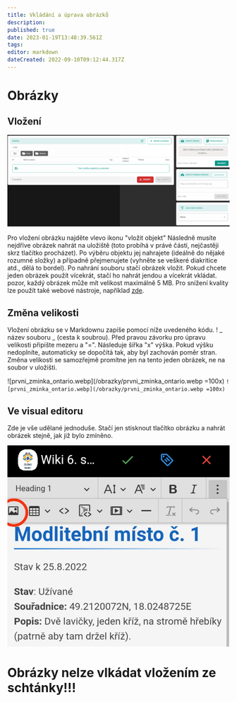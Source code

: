 ```yaml
---
title: Vkládání a úprava obrázků
description: 
published: true
date: 2023-01-19T13:48:39.561Z
tags: 
editor: markdown
dateCreated: 2022-09-10T09:12:44.317Z
---
```


# Obrázky

## Vložení

![navod.png](/obrazky/navod.png)

Pro vložení obrázku najděte vlevo ikonu "vložit objekt" Následně musíte nejdříve obrázek nahrát na uložiště (toto probíhá v právé části, nejčastěji skrz tlačítko procházet). Po výběru objektu jej nahrajete (ideálně do nějaké rozumné složky) a případně přejmenujete (vyhněte se veškeré diakritice atd., dělá to bordel).
Po nahrání souboru stačí obrázek vložit. 
Pokud chcete jeden obrázek použít vícekrát, stačí ho nahrát jendou a vícekrát vkládat.
pozor, každý obrázek může mít velikost maximálně 5 MB. Pro snížení kvality lze použít také webové nástroje, například <a href=https://www.img2go.com/compress-image>zde</a>.




## Změna velikosti

Vložení obrázku se v Markdownu zapíše pomocí níže uvedeného kódu.
! _ název souboru _ (cesta k soubrou). 
Před pravou závorku pro úpravu velikosti připište mezeru a "=". Následuje šířka "x" výška. Pokud výšku nedoplníte, automaticky se dopočítá tak, aby byl zachován poměr stran. Změna velikosti se samozřejmě promítne jen na tento jeden obrázek, ne na soubor v uložišti.

![prvni_zminka_ontario.webp](/obrazky/prvni_zminka_ontario.webp =100x)
`![prvni_zminka_ontario.webp](/obrazky/prvni_zminka_ontario.webp =100x)`

## Ve visual editoru
Zde je vše udělané jednoduše. Stačí jen stisknout tlačítko obrázku a nahrát obrázek stejně, jak již bylo zmíněno.

![img_20230119_143922.jpg](/img_20230119_143922.jpg)

# Obrázky nelze vlkádat vložením ze schtánky!!!